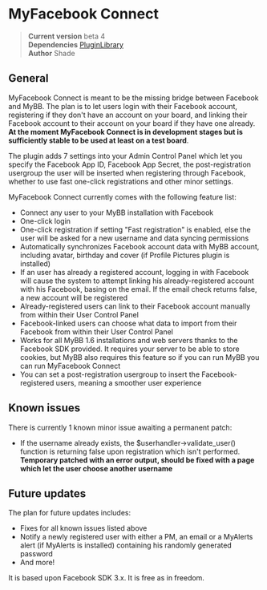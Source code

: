 MyFacebook Connect
===============================

> **Current version** beta 4  
> **Dependencies** [PluginLibrary][1]  
> **Author** Shade  

General
-------

MyFacebook Connect is meant to be the missing bridge between Facebook and MyBB. The plan is to let users login with their Facebook account, registering if they don't have an account on your board, and linking their Facebook account to their account on your board if they have one already. **At the moment MyFacebook Connect is in development stages but is sufficiently stable to be used at least on a test board**.

The plugin adds 7 settings into your Admin Control Panel which let you specify the Facebook App ID, Facebook App Secret, the post-registration usergroup the user will be inserted when registering through Facebook, whether to use fast one-click registrations and other minor settings.

MyFacebook Connect currently comes with the following feature list:

* Connect any user to your MyBB installation with Facebook
* One-click login
* One-click registration if setting "Fast registration" is enabled, else the user will be asked for a new username and data syncing permissions
* Automatically synchronizes Facebook account data with MyBB account, including avatar, birthday and cover (if Profile Pictures plugin is installed)
* If an user has already a registered account, logging in with Facebook will cause the system to attempt linking his already-registered account with his Facebook, basing on the email. If the email check returns false, a new account will be registered
* Already-registered users can link to their Facebook account manually from within their User Control Panel
* Facebook-linked users can choose what data to import from their Facebook from within their User Control Panel
* Works for all MyBB 1.6 installations and web servers thanks to the Facebook SDK provided. It requires your server to be able to store cookies, but MyBB also requires this feature so if you can run MyBB you can run MyFacebook Connect
* You can set a post-registration usergroup to insert the Facebook-registered users, meaning a smoother user experience

Known issues
------------

There is currently 1 known minor issue awaiting a permanent patch:

* If the username already exists, the $userhandler->validate_user() function is returning false upon registration which isn't performed. **Temporary patched with an error output, should be fixed with a page which let the user choose another username**

Future updates
-------------

The plan for future updates includes:

* Fixes for all known issues listed above
* Notify a newly registered user with either a PM, an email or a MyAlerts alert (if MyAlerts is installed) containing his randomly generated password
* And more!

It is based upon Facebook SDK 3.x. It is free as in freedom.

[1]: http://mods.mybb.com/view/PluginLibrary
